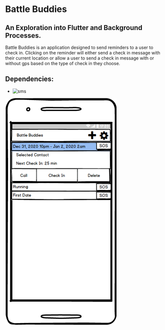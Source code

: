 # Battle Buddies

## An Exploration into Flutter and Background Processes. 
   Battle Buddies is an application designed to send reminders to a user to check in. Clicking on the reminder will either send a check in message with their current location or allow a user to send a check in message with or without gps based on the type of check in they choose. 

## Dependencies: 
- ![sms](https://pub.dev/packages/sms)

     
![](./mock_up_images/Home&#32;Screen_&#32;Selected.png)

